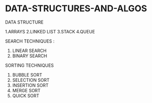 # DATA-STRUCTURES-AND-ALGOS
DATA STRUCTURE

1.ARRAYS
2.LINKED LIST
3.STACK
4.QUEUE

SEARCH TECHNIQUES :
1. LINEAR SEARCH
2. BINARY SEARCH

SORTING TECHNIQUES
1. BUBBLE SORT
2. SELECTION SORT
3. INSERTION SORT
4. MERGE SORT
5. QUICK SORT
